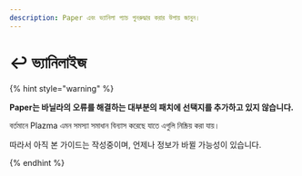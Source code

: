 ```yaml
---
description: Paper এবং ভ্যানিলা প্যাচ পুনরুদ্ধার করার উপায় জানুন।
---
```


# ↩️ ভ্যানিলাইজ

{% hint style="warning" %}

**Paper는 바닐라의 오류를 해결하는 대부분의 패치에 선택지를 추가하고 있지 않습니다.**

বর্তমানে Plazma এমন সমস্যা সমাধান বিন্যাস করেছে যাতে এগুলি নিষ্ক্রিয় করা যায়।

따라서 아직 본 가이드는 작성중이며, 언제나 정보가 바뀔 가능성이 있습니다.

{% endhint %}
